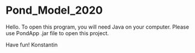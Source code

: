 # Pond_Model_2020

Hello.
To open this program, you will need Java on your computer.
Please use PondApp .jar file to open this project.

Have fun!
Konstantin
